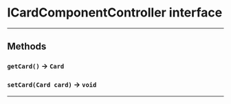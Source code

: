 # ICardComponentController interface
---
## Methods
### `getCard()` → `Card`
### `setCard(Card card)` → `void`
---

